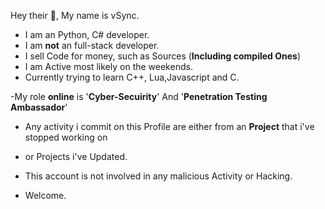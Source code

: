 Hey their 👋, My name is vSync.
- I am an Python, C# developer.
- I am **not** an full-stack developer.
- I sell Code for money, such as Sources (**Including compiled Ones**)
- I am Active most likely on the weekends.
- Currently trying to learn C++, Lua,Javascript and C.

-My role **online** is '**Cyber-Secuirity**' And '**Penetration Testing Ambassador**' 
- Any activity i commit on this Profile are either from an **Project** that i've stopped working on
- or Projects i've Updated.

- This account is not involved in any malicious Activity or Hacking.

- Welcome.
